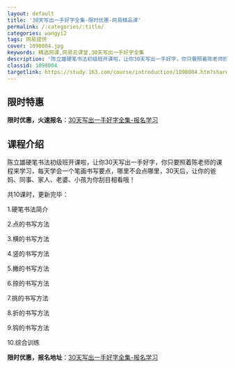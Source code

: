 ```yaml
---
layout: default
title: '30天写出一手好字全集-限时优惠-网易精品课'
permalink: /:categories/:title/
categories: wangyi2
tags: 网易提供
cover: 1098004.jpg
keywords: 精选网课,网易云课堂,30天写出一手好字全集
description: '陈立雄硬笔书法初级班开课啦，让你30天写出一手好字，你只要照着陈老师的课程来学习，每天学会一个笔画书写要点，哪里不会点哪'
classid: 1098004
targetlink: https://study.163.com/course/introduction/1098004.htm?share=1&shareId=1025206652&utm_campaign=share&utm_medium=iphoneShare&utm_source=&utm_u=1025206652
---
```


## 限时特惠

**限时优惠，火速报名**：[30天写出一手好字全集-报名学习](https://study.163.com/course/introduction/1098004.htm?share=1&shareId=1025206652&utm_campaign=share&utm_medium=iphoneShare&utm_source=&utm_u=1025206652)

## 课程介绍

陈立雄硬笔书法初级班开课啦，让你30天写出一手好字，你只要照着陈老师的课程来学习，每天学会一个笔画书写要点，哪里不会点哪里，30天后，让你的爸妈、同事、家人、老婆、小孩为你刮目相看哦！



共10课时，更新完毕：

1.硬笔书法简介

2.点的书写方法

3.横的书写方法

4.竖的书写方法

5.撇的书写方法

6.捺的书写方法

7.挑的书写方法

8.折的书写方法

9.钩的书写方法

10.综合训练

**限时优惠，报名地址**：[30天写出一手好字全集-报名学习](https://study.163.com/course/introduction/1098004.htm?share=1&shareId=1025206652&utm_campaign=share&utm_medium=iphoneShare&utm_source=&utm_u=1025206652)


